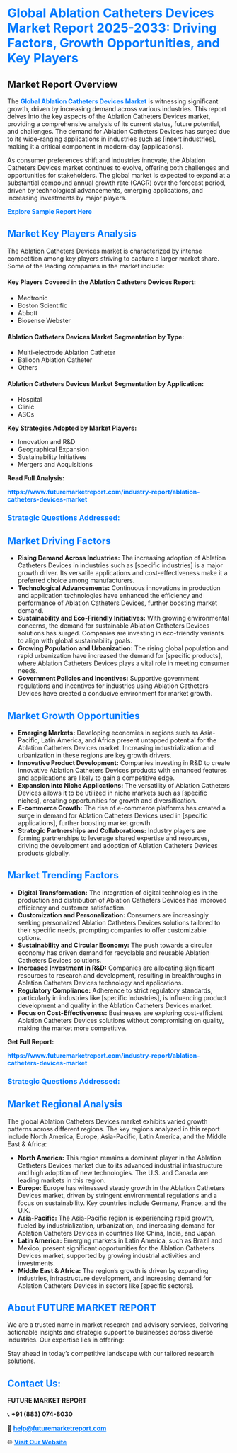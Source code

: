 <h1 style="color: #007BFF;">Global Ablation Catheters Devices Market Report 2025-2033: Driving Factors, Growth Opportunities, and Key Players</h1>

<section id="overview">
<h2>Market Report Overview</h2>
<p>The <a href="https://www.futuremarketreport.com/industry-report/ablation-catheters-devices-market" style="color: #007BFF; text-decoration: none;"><strong>Global Ablation Catheters Devices Market</strong></a> is witnessing significant growth, driven by increasing demand across various industries. This report delves into the key aspects of the Ablation Catheters Devices market, providing a comprehensive analysis of its current status, future potential, and challenges. The demand for Ablation Catheters Devices has surged due to its wide-ranging applications in industries such as [insert industries], making it a critical component in modern-day [applications].</p>
<p>As consumer preferences shift and industries innovate, the Ablation Catheters Devices market continues to evolve, offering both challenges and opportunities for stakeholders. The global market is expected to expand at a substantial compound annual growth rate (CAGR) over the forecast period, driven by technological advancements, emerging applications, and increasing investments by major players.</p>
</section>

<section id="overview">
<p><a href="https://www.futuremarketreport.com/request-sample/reportId=55453" style="color: #007BFF; text-decoration: none;"><strong>Explore Sample Report Here</strong></a></p>
</section>

<section id="key-players">
<h2 style="color: #007BFF;">Market Key Players Analysis</h2>
<p>The Ablation Catheters Devices market is characterized by intense competition among key players striving to capture a larger market share. Some of the leading companies in the market include:</p>
<h4>Key Players Covered in the Ablation Catheters Devices Report:</h4>
<ul><li>Medtronic</li><li>Boston Scientific</li><li>Abbott</li><li>Biosense Webster</li></ul>
<h4>Ablation Catheters Devices Market Segmentation by Type:</h4>
<ul><li>Multi-electrode Ablation Catheter</li><li>Balloon Ablation Catheter</li><li>Others</li></ul>

<h4>Ablation Catheters Devices Market Segmentation by Application:</h4>
<ul><li>Hospital</li><li>Clinic</li><li>ASCs</li></ul>
<p><strong>Key Strategies Adopted by Market Players:</strong></p>
<ul>
<li>Innovation and R&D</li>
<li>Geographical Expansion</li>
<li>Sustainability Initiatives</li>
<li>Mergers and Acquisitions</li>
</ul>
</section>

<section>
<p><strong>Read Full Analysis: </strong></p><a href="https://www.futuremarketreport.com/industry-report/ablation-catheters-devices-market" style="color: #007BFF; text-decoration: none;"><strong>https://www.futuremarketreport.com/industry-report/ablation-catheters-devices-market</strong></a>
<h3 style="color: #007BFF;">Strategic Questions Addressed:</h3>
</section>

<section id="driving-factors">
<h2 style="color: #007BFF;">Market Driving Factors</h2>
<ul>
<li><strong>Rising Demand Across Industries:</strong> The increasing adoption of Ablation Catheters Devices in industries such as [specific industries] is a major growth driver. Its versatile applications and cost-effectiveness make it a preferred choice among manufacturers.</li>
<li><strong>Technological Advancements:</strong> Continuous innovations in production and application technologies have enhanced the efficiency and performance of Ablation Catheters Devices, further boosting market demand.</li>
<li><strong>Sustainability and Eco-Friendly Initiatives:</strong> With growing environmental concerns, the demand for sustainable Ablation Catheters Devices solutions has surged. Companies are investing in eco-friendly variants to align with global sustainability goals.</li>
<li><strong>Growing Population and Urbanization:</strong> The rising global population and rapid urbanization have increased the demand for [specific products], where Ablation Catheters Devices plays a vital role in meeting consumer needs.</li>
<li><strong>Government Policies and Incentives:</strong> Supportive government regulations and incentives for industries using Ablation Catheters Devices have created a conducive environment for market growth.</li>
</ul>
</section>

<section id="growth-opportunities">
<h2 style="color: #007BFF;">Market Growth Opportunities</h2>
<ul>
<li><strong>Emerging Markets:</strong> Developing economies in regions such as Asia-Pacific, Latin America, and Africa present untapped potential for the Ablation Catheters Devices market. Increasing industrialization and urbanization in these regions are key growth drivers.</li>
<li><strong>Innovative Product Development:</strong> Companies investing in R&D to create innovative Ablation Catheters Devices products with enhanced features and applications are likely to gain a competitive edge.</li>
<li><strong>Expansion into Niche Applications:</strong> The versatility of Ablation Catheters Devices allows it to be utilized in niche markets such as [specific niches], creating opportunities for growth and diversification.</li>
<li><strong>E-commerce Growth:</strong> The rise of e-commerce platforms has created a surge in demand for Ablation Catheters Devices used in [specific applications], further boosting market growth.</li>
<li><strong>Strategic Partnerships and Collaborations:</strong> Industry players are forming partnerships to leverage shared expertise and resources, driving the development and adoption of Ablation Catheters Devices products globally.</li>
</ul>
</section>

<section id="trending-factors">
<h2 style="color: #007BFF;">Market Trending Factors</h2>
<ul>
<li><strong>Digital Transformation:</strong> The integration of digital technologies in the production and distribution of Ablation Catheters Devices has improved efficiency and customer satisfaction.</li>
<li><strong>Customization and Personalization:</strong> Consumers are increasingly seeking personalized Ablation Catheters Devices solutions tailored to their specific needs, prompting companies to offer customizable options.</li>
<li><strong>Sustainability and Circular Economy:</strong> The push towards a circular economy has driven demand for recyclable and reusable Ablation Catheters Devices solutions.</li>
<li><strong>Increased Investment in R&D:</strong> Companies are allocating significant resources to research and development, resulting in breakthroughs in Ablation Catheters Devices technology and applications.</li>
<li><strong>Regulatory Compliance:</strong> Adherence to strict regulatory standards, particularly in industries like [specific industries], is influencing product development and quality in the Ablation Catheters Devices market.</li>
<li><strong>Focus on Cost-Effectiveness:</strong> Businesses are exploring cost-efficient Ablation Catheters Devices solutions without compromising on quality, making the market more competitive.</li>
</ul>
</section>

<section>
<p><strong>Get Full Report: </strong></p><a href="https://www.futuremarketreport.com/industry-report/ablation-catheters-devices-market" style="color: #007BFF; text-decoration: none;"><strong>https://www.futuremarketreport.com/industry-report/ablation-catheters-devices-market</strong></a>
<h3 style="color: #007BFF;">Strategic Questions Addressed:</h3>
</section>


<section id="regional-analysis">
<h2 style="color: #007BFF;">Market Regional Analysis</h2>
<p>The global Ablation Catheters Devices market exhibits varied growth patterns across different regions. The key regions analyzed in this report include North America, Europe, Asia-Pacific, Latin America, and the Middle East & Africa:</p>
<ul>
<li><strong>North America:</strong> This region remains a dominant player in the Ablation Catheters Devices market due to its advanced industrial infrastructure and high adoption of new technologies. The U.S. and Canada are leading markets in this region.</li>
<li><strong>Europe:</strong> Europe has witnessed steady growth in the Ablation Catheters Devices market, driven by stringent environmental regulations and a focus on sustainability. Key countries include Germany, France, and the U.K.</li>
<li><strong>Asia-Pacific:</strong> The Asia-Pacific region is experiencing rapid growth, fueled by industrialization, urbanization, and increasing demand for Ablation Catheters Devices in countries like China, India, and Japan.</li>
<li><strong>Latin America:</strong> Emerging markets in Latin America, such as Brazil and Mexico, present significant opportunities for the Ablation Catheters Devices market, supported by growing industrial activities and investments.</li>
<li><strong>Middle East & Africa:</strong> The region’s growth is driven by expanding industries, infrastructure development, and increasing demand for Ablation Catheters Devices in sectors like [specific sectors].</li>
</ul>
</section>

<footer>
<h2 style="color: #007BFF;">About FUTURE MARKET REPORT</h2>
<p>We are a trusted name in market research and advisory services, delivering actionable insights and strategic support to businesses across diverse industries. Our expertise lies in offering:</p>

<p>Stay ahead in today’s competitive landscape with our tailored research solutions.</p>

<h2 style="color: #007BFF;">Contact Us:</h2>
<p><strong>FUTURE MARKET REPORT</strong></p>
<p>📞 <strong>+91 (883) 074-8030</strong></p>
<p>📧 <strong><a href="mailto:help@futuremarketreport.com" style="color: #007BFF;">help@futuremarketreport.com</a></strong></p>
<p>🌐 <strong><a href="https://www.futuremarketreport.com/" style="color: #007BFF;">Visit Our Website</a></strong></p>
</footer>